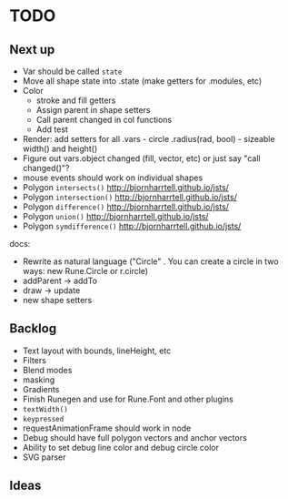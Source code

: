 # TODO

## Next up

- Var should be called `state`
- Move all shape state into .state (make getters for .modules, etc)
- Color
  - stroke and fill getters
  - Assign parent in shape setters
  - Call parent changed in col functions
  - Add test
- Render: add setters for all .vars
      - circle .radius(rad, bool)
      - sizeable width() and height()
- Figure out vars.object changed (fill, vector, etc) or just say "call changed()"?
- mouse events should work on individual shapes
- Polygon `intersects()` http://bjornharrtell.github.io/jsts/
- Polygon `intersection()` http://bjornharrtell.github.io/jsts/
- Polygon `difference()` http://bjornharrtell.github.io/jsts/
- Polygon `union()` http://bjornharrtell.github.io/jsts/
- Polygon `symdifference()` http://bjornharrtell.github.io/jsts/

docs:
  - Rewrite as natural language ("Circle" . You can create a circle in two ways: new Rune.Circle or r.circle)
  - addParent -> addTo
  - draw -> update
  - new shape setters

## Backlog

- Text layout with bounds, lineHeight, etc
- Filters
- Blend modes
- masking
- Gradients
- Finish Runegen and use for Rune.Font and other plugins
- `textWidth()`
- `keypressed`
- requestAnimationFrame should work in node
- Debug should have full polygon vectors and anchor vectors
- Ability to set debug line color and debug circle color
- SVG parser


## Ideas
